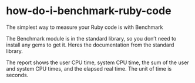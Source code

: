 # how-do-i-benchmark-ruby-code
The simplest way to measure your Ruby code is with Benchmark

The Benchmark module is in the standard library, so you don’t need to install any gems to get it. Heres the documentation from the standard library.

 The report shows the user CPU time, system CPU time, the sum of the user and system CPU times, and the elapsed real time. The unit of time is seconds.
